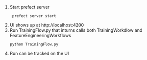 1. Start prefect server
   ```
    prefect server start
    ```
2. UI shows up at http://localhost:4200
2. Run TrainingFlow.py that inturns calls both TrainingWorkdlow and FeatureEngineeringWorkflows
    ```
    python TrainingFlow.py
    ``` 
3. Run can be tracked on the UI
